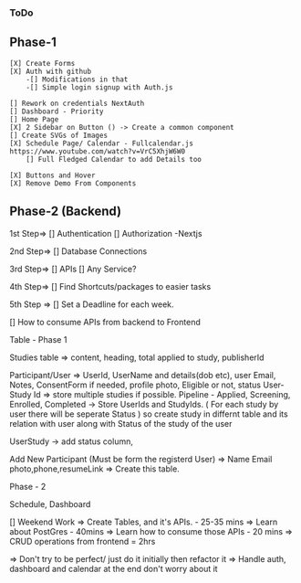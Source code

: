 ### ToDo

## Phase-1 
    [X] Create Forms
    [X] Auth with github
        -[] Modifications in that
        -[] Simple login signup with Auth.js

    [] Rework on credentials NextAuth 
    [] Dashboard - Priority 
    [] Home Page
    [X] 2 Sidebar on Button () -> Create a common component
    [] Create SVGs of Images 
    [X] Schedule Page/ Calendar - Fullcalendar.js https://www.youtube.com/watch?v=VrC5XhjW6W0
        [] Full Fledged Calendar to add Details too

    [X] Buttons and Hover
    [X] Remove Demo From Components

## Phase-2 (Backend)
1st Step=>
    [] Authentication
    [] Authorization -Nextjs 
    
2nd Step=>
    [] Database Connections

3rd Step=>
    [] APIs
    [] Any Service?

4th Step=>
    [] Find Shortcuts/packages to easier tasks
    
5th Step =>
    [] Set a Deadline for each week.



[] How to consume APIs from backend to Frontend


Table - Phase 1

Studies table => content, heading, total applied to study, publisherId

Participant/User => UserId, UserName and details(dob etc), user Email, Notes, ConsentForm if needed, profile photo, Eligible or not, status
User-Study Id => store multiple studies if possible.
Pipeline - Applied, Screening, Enrolled, Completed -> Store UserIds and StudyIds. ( For each study by user there will be seperate Status )
so create study in differnt table and its relation with user along with Status of the study of the user


UserStudy -> add status column, 

Add New Participant (Must be form the registerd User) => Name Email photo,phone,resumeLink => Create this table.

Phase - 2

Schedule, Dashboard



[] Weekend Work
=> Create Tables, and it's APIs. - 25-35 mins
=> Learn about PostGres - 40mins
=> Learn how to consume those APIs - 20 mins
=> CRUD operations from frontend = 2hrs

=> Don't try to be perfect/ just do it initially then refactor it
=> Handle auth, dashboard and calendar at the end don't worry about it
